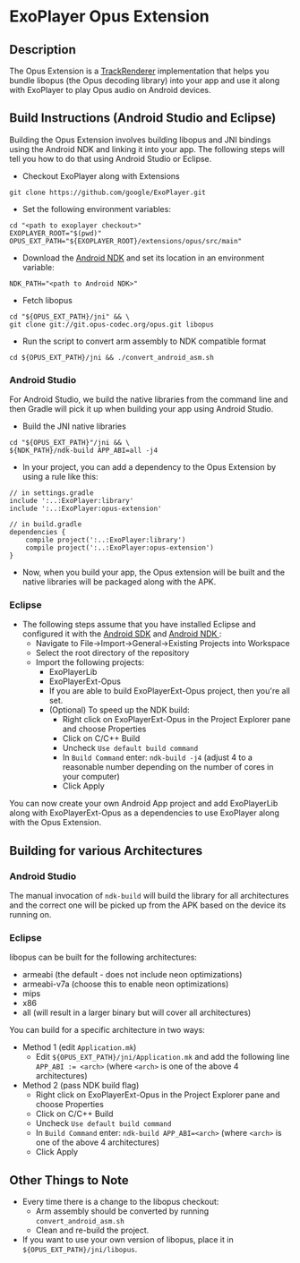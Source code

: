 # ExoPlayer Opus Extension #

## Description ##

The Opus Extension is a [TrackRenderer][] implementation that helps you bundle libopus (the Opus decoding library) into your app and use it along with ExoPlayer to play Opus audio on Android devices.

[TrackRenderer]: https://google.github.io/ExoPlayer/doc/reference/com/google/android/exoplayer/TrackRenderer.html

## Build Instructions (Android Studio and Eclipse) ##

Building the Opus Extension involves building libopus and JNI bindings using the Android NDK and linking it into your app. The following steps will tell you how to do that using Android Studio or Eclipse.

* Checkout ExoPlayer along with Extensions

```
git clone https://github.com/google/ExoPlayer.git
```

* Set the following environment variables:

```
cd "<path to exoplayer checkout>"
EXOPLAYER_ROOT="$(pwd)"
OPUS_EXT_PATH="${EXOPLAYER_ROOT}/extensions/opus/src/main"
```

* Download the [Android NDK][] and set its location in an environment variable:

```
NDK_PATH="<path to Android NDK>"
```

* Fetch libopus

```
cd "${OPUS_EXT_PATH}/jni" && \
git clone git://git.opus-codec.org/opus.git libopus
```

* Run the script to convert arm assembly to NDK compatible format

```
cd ${OPUS_EXT_PATH}/jni && ./convert_android_asm.sh
```

### Android Studio ###

For Android Studio, we build the native libraries from the command line and then Gradle will pick it up when building your app using Android Studio.

* Build the JNI native libraries

```
cd "${OPUS_EXT_PATH}"/jni && \
${NDK_PATH}/ndk-build APP_ABI=all -j4
```

* In your project, you can add a dependency to the Opus Extension by using a rule like this:

```
// in settings.gradle
include ':..:ExoPlayer:library'
include ':..:ExoPlayer:opus-extension'

// in build.gradle
dependencies {
    compile project(':..:ExoPlayer:library')
    compile project(':..:ExoPlayer:opus-extension')
}
```

* Now, when you build your app, the Opus extension will be built and the native libraries will be packaged along with the APK.

### Eclipse ###

* The following steps assume that you have installed Eclipse and configured it with the [Android SDK][] and [Android NDK ][]:
  * Navigate to File->Import->General->Existing Projects into Workspace
  * Select the root directory of the repository
  * Import the following projects:
    * ExoPlayerLib
    * ExoPlayerExt-Opus
    * If you are able to build ExoPlayerExt-Opus project, then you're all set.
    * (Optional) To speed up the NDK build:
      * Right click on ExoPlayerExt-Opus in the Project Explorer pane and choose Properties
      * Click on C/C++ Build
      * Uncheck `Use default build command`
      * In `Build Command` enter: `ndk-build -j4` (adjust 4 to a reasonable number depending on the number of cores in your computer)
      * Click Apply

You can now create your own Android App project and add ExoPlayerLib along with ExoPlayerExt-Opus as a dependencies to use ExoPlayer along with the Opus Extension.


[Android NDK]: https://developer.android.com/tools/sdk/ndk/index.html
<!---
Work around to point to two different links for the same text.
-->
[Android NDK ]: http://tools.android.com/recent/usingthendkplugin
[Android SDK]: http://developer.android.com/sdk/installing/index.html?pkg=tools

## Building for various Architectures ##

### Android Studio ###

The manual invocation of `ndk-build` will build the library for all architectures and the correct one will be picked up from the APK based on the device its running on.

### Eclipse  ###

libopus can be built for the following architectures:

* armeabi (the default - does not include neon optimizations)
* armeabi-v7a (choose this to enable neon optimizations)
* mips
* x86
* all (will result in a larger binary but will cover all architectures)

You can build for a specific architecture in two ways:

* Method 1 (edit `Application.mk`)
  * Edit `${OPUS_EXT_PATH}/jni/Application.mk` and add the following line `APP_ABI := <arch>` (where `<arch>` is one of the above 4 architectures)
* Method 2 (pass NDK build flag)
  * Right click on ExoPlayerExt-Opus in the Project Explorer pane and choose Properties
  * Click on C/C++ Build
  * Uncheck `Use default build command`
  * In `Build Command` enter: `ndk-build APP_ABI=<arch>` (where `<arch>` is one of the above 4 architectures)
  * Click Apply

## Other Things to Note ##

* Every time there is a change to the libopus checkout:
  * Arm assembly should be converted by running `convert_android_asm.sh`
  * Clean and re-build the project.
* If you want to use your own version of libopus, place it in `${OPUS_EXT_PATH}/jni/libopus`.
